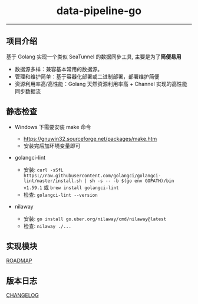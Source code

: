 <h1 style="text-align: center;">data-pipeline-go</h1>

---

## 项目介绍
基于 Golang 实现一个类似 SeaTunnel 的数据同步工具, 主要是为了**简便易用**
  * 数据源多样：兼容基本常用的数据源。
  * 管理和维护简单：基于容器化部署或二进制部署，部署维护简便
  * 资源利用率高/高性能：Golang 天然资源利用率高 + Channel 实现的高性能同步数据流

## 静态检查

* Windows 下需要安装 make 命令
  * https://gnuwin32.sourceforge.net/packages/make.htm
  * 安装完后加环境变量即可

* golangci-lint
  * 安装: `curl -sSfL https://raw.githubusercontent.com/golangci/golangci-lint/master/install.sh | sh -s -- -b $(go env GOPATH)/bin v1.59.1` 或 `brew install golangci-lint`
  * 检查: `golangci-lint --version`

* nilaway
  * 安装: `go install go.uber.org/nilaway/cmd/nilaway@latest`
  * 检查: `nilaway ./...`

## 实现模块

[ROADMAP](ROADMAP.md)

## 版本日志

[CHANGELOG](CHANGELOG.md)
